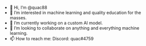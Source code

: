 - 👋 Hi, I’m @quac88
- 👀 I’m interested in machine learning and quality education for the masses.
- 🌱 I’m currently working on a custom AI model.
- 💞️ I’m looking to collaborate on anything and everything machine learning.
- 📫 How to reach me: Discord: quac#4759

<!---
quac88/quac88 is a ✨ special ✨ repository because its `README.md` (this file) appears on your GitHub profile.
You can click the Preview link to take a look at your changes.
--->
